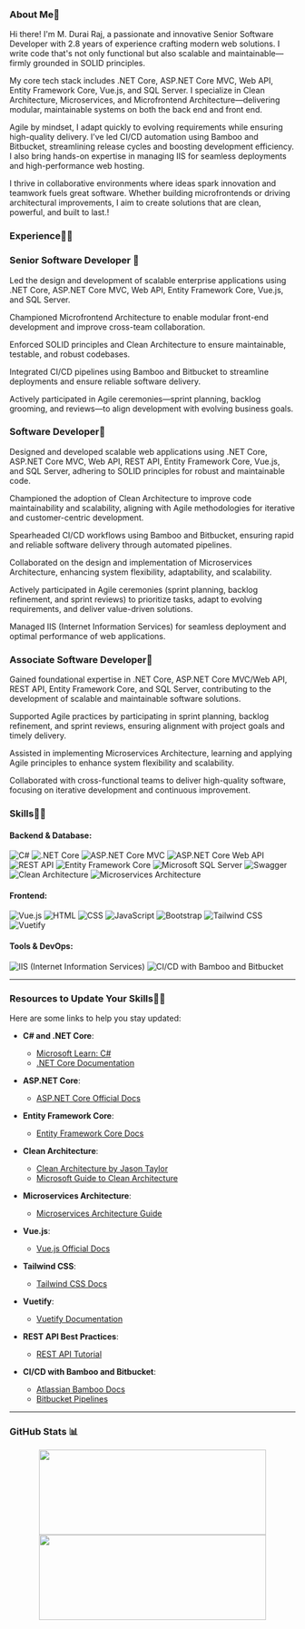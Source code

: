 ### About Me👋
Hi there! I'm M. Durai Raj, a passionate and innovative Senior Software Developer with 2.8 years of experience crafting modern web solutions. I write code that's not only functional but also scalable and maintainable—firmly grounded in SOLID principles.

My core tech stack includes .NET Core, ASP.NET Core MVC, Web API, Entity Framework Core, Vue.js, and SQL Server. I specialize in Clean Architecture, Microservices, and Microfrontend Architecture—delivering modular, maintainable systems on both the back end and front end.

Agile by mindset, I adapt quickly to evolving requirements while ensuring high-quality delivery. I’ve led CI/CD automation using Bamboo and Bitbucket, streamlining release cycles and boosting development efficiency. I also bring hands-on expertise in managing IIS for seamless deployments and high-performance web hosting.

I thrive in collaborative environments where ideas spark innovation and teamwork fuels great software. Whether building microfrontends or driving architectural improvements, I aim to create solutions that are clean, powerful, and built to last.!

### Experience👨‍💻
### Senior Software Developer 🌟
Led the design and development of scalable enterprise applications using .NET Core, ASP.NET Core MVC, Web API, Entity Framework Core, Vue.js, and SQL Server.

Championed Microfrontend Architecture to enable modular front-end development and improve cross-team collaboration.

Enforced SOLID principles and Clean Architecture to ensure maintainable, testable, and robust codebases.

Integrated CI/CD pipelines using Bamboo and Bitbucket to streamline deployments and ensure reliable software delivery.

Actively participated in Agile ceremonies—sprint planning, backlog grooming, and reviews—to align development with evolving business goals.

### Software Developer🌟
Designed and developed scalable web applications using .NET Core, ASP.NET Core MVC, Web API, REST API, Entity Framework Core, Vue.js, and SQL Server, adhering to SOLID principles for robust and maintainable code.

Championed the adoption of Clean Architecture to improve code maintainability and scalability, aligning with Agile methodologies for iterative and customer-centric development.

Spearheaded CI/CD workflows using Bamboo and Bitbucket, ensuring rapid and reliable software delivery through automated pipelines.

Collaborated on the design and implementation of Microservices Architecture, enhancing system flexibility, adaptability, and scalability.

Actively participated in Agile ceremonies (sprint planning, backlog refinement, and sprint reviews) to prioritize tasks, adapt to evolving requirements, and deliver value-driven solutions.

Managed IIS (Internet Information Services) for seamless deployment and optimal performance of web applications.

### Associate Software Developer🌟
Gained foundational expertise in .NET Core, ASP.NET Core MVC/Web API, REST API, Entity Framework Core, and SQL Server, contributing to the development of scalable and maintainable software solutions.

Supported Agile practices by participating in sprint planning, backlog refinement, and sprint reviews, ensuring alignment with project goals and timely delivery.

Assisted in implementing Microservices Architecture, learning and applying Agile principles to enhance system flexibility and scalability.

Collaborated with cross-functional teams to deliver high-quality software, focusing on iterative development and continuous improvement.


### Skills👨‍💻

#### Backend & Database:
![C#](https://img.shields.io/badge/c%23-%23239120.svg?style=for-the-badge&logoColor=white)
![.NET Core](https://img.shields.io/badge/.NET%20Core-5C2D91?style=for-the-badge&logoColor=white)
![ASP.NET Core MVC](https://img.shields.io/badge/ASP.NET%20Core%20MVC-%235C2D91.svg?style=for-the-badge&logoColor=white)
![ASP.NET Core Web API](https://img.shields.io/badge/ASP.NET%20Core%20Web%20API-%235C2D91.svg?style=for-the-badge&logoColor=white)
![REST API](https://img.shields.io/badge/REST%20API-%235C2D91.svg?style=for-the-badge&logoColor=white)
![Entity Framework Core](https://img.shields.io/badge/Entity%20Framework%20Core-%23239120.svg?style=for-the-badge&logoColor=white)
![Microsoft SQL Server](https://img.shields.io/badge/Microsoft%20SQL%20Server-CC2927?style=for-the-badge&logoColor=white)
![Swagger](https://img.shields.io/badge/-Swagger-%23Clojure?style=for-the-badge&logoColor=white)
![Clean Architecture](https://img.shields.io/badge/Clean%20Architecture-%23000000.svg?style=for-the-badge&logoColor=white)
![Microservices Architecture](https://img.shields.io/badge/Microservices%20Architecture-%23000000.svg?style=for-the-badge&logoColor=white)

#### Frontend:
![Vue.js](https://img.shields.io/badge/Vue.js-%234FC08D.svg?style=for-the-badge&logoColor=white)
![HTML](https://img.shields.io/badge/html-%23E34F26.svg?style=for-the-badge&logoColor=white)
![CSS](https://img.shields.io/badge/css-%231572B6.svg?style=for-the-badge&logoColor=white)
![JavaScript](https://img.shields.io/badge/javascript-%23323330.svg?style=for-the-badge&logoColor=white)
![Bootstrap](https://img.shields.io/badge/bootstrap-%23563D7C.svg?style=for-the-badge&logoColor=white)
![Tailwind CSS](https://img.shields.io/badge/Tailwind%20CSS-%2338B2AC.svg?style=for-the-badge&logoColor=white)
![Vuetify](https://img.shields.io/badge/Vuetify-%231867C0.svg?style=for-the-badge&logoColor=white)

#### Tools & DevOps:
![IIS (Internet Information Services)](https://img.shields.io/badge/IIS%20(Internet%20Information%20Services)-%235C2D91.svg?style=for-the-badge&logo=microsoft&logoColor=white)
![CI/CD with Bamboo and Bitbucket](https://img.shields.io/badge/CI/CD%20with%20Bamboo%20and%20Bitbucket-%23000000.svg?style=for-the-badge&logoColor=white)

---

### Resources to Update Your Skills👨‍💻
Here are some links to help you stay updated:

- **C# and .NET Core**:
  - [Microsoft Learn: C#](https://learn.microsoft.com/en-us/dotnet/csharp/)
  - [.NET Core Documentation](https://learn.microsoft.com/en-us/dotnet/core/)

- **ASP.NET Core**:
  - [ASP.NET Core Official Docs](https://learn.microsoft.com/en-us/aspnet/core/)

- **Entity Framework Core**:
  - [Entity Framework Core Docs](https://learn.microsoft.com/en-us/ef/)
  
- **Clean Architecture**:
  - [Clean Architecture by Jason Taylor](https://jasontaylor.dev/clean-architecture-getting-started/)
  - [Microsoft Guide to Clean Architecture](https://learn.microsoft.com/en-us/dotnet/architecture/modern-web-apps-azure/common-web-application-architectures)

- **Microservices Architecture**:
  - [Microservices Architecture Guide](https://learn.microsoft.com/en-us/dotnet/architecture/microservices/)

- **Vue.js**:
  - [Vue.js Official Docs](https://vuejs.org/guide/introduction.html)

- **Tailwind CSS**:
  - [Tailwind CSS Docs](https://tailwindcss.com/docs)

- **Vuetify**:
  - [Vuetify Documentation](https://vuetifyjs.com/en/getting-started/installation/)

- **REST API Best Practices**:
  - [REST API Tutorial](https://restfulapi.net/)

- **CI/CD with Bamboo and Bitbucket**:
  - [Atlassian Bamboo Docs](https://confluence.atlassian.com/bamboo/)
  - [Bitbucket Pipelines](https://support.atlassian.com/bitbucket-cloud/docs/get-started-with-bitbucket-pipelines/)
---
<!-- 
![](https://github-readme-streak-stats.herokuapp.com/?user=Durai1309&theme=city_light&hide_border=false)<br/> -->
### GitHub Stats 📊

<p align="center">
  <img width="400" height="150" src="https://github-readme-stats.vercel.app/api/top-langs/?username=Durai1309&theme=city_light&hide_border=false&layout=compact" />
  <img width="400" height="150" src="https://github-readme-streak-stats.herokuapp.com/?user=Durai1309&theme=city_light&hide_border=false" />
</p>

<!-- Proudly created with GPRM ( https://gprm.itsvg.in ) -->

